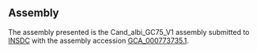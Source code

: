 

Assembly
--------

The assembly presented is the Cand\_albi\_GC75\_V1 assembly submitted to
[INSDC](http://www.insdc.org) with the assembly accession
[GCA\_000773735.1](http://www.ebi.ac.uk/ena/data/view/GCA_000773735.1).
